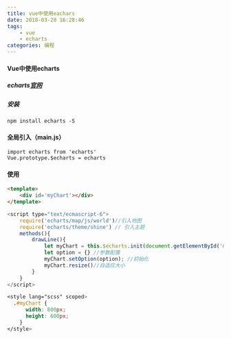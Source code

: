 ```yaml
---
title: vue中使用eachars
date: 2018-03-20 16:28:46
tags:
	- vue
	- echarts
categories: 编程
---
```

<h4>Vue中使用echarts</h4>

<!-- more -->

##### echarts[官网](http://echarts.baidu.com/)

##### 安装

	npm install echarts -S

#### 全局引入（main.js）
	import echarts from 'echarts'
	Vue.prototype.$echarts = echarts 

#### 使用
```html
<template>
	<div id='myChart'></div>
</template>
```

```javascript
<script type="text/ecmascript-6">
	require('echarts/map/js/world')//引入地图
	require('echarts/theme/shine') // 引入主题
	methods(){
		drawLine(){
			let myChart = this.$echarts.init(document.getElementById('myChart'),'主题')
			let option = {} //参数配置
			myChart.setOption(option); //初始化
      		myChart.resize()//自适应大小
		}
	}
</script>
```
```css
<style lang="scss" scoped>
  .#myChart {
      width: 800px;
      height: 600px;
    }
</style>
```